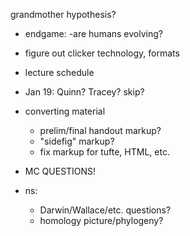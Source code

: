 grandmother hypothesis?

- endgame:
   -are humans evolving?

- figure out clicker technology, formats
- lecture schedule
- Jan 19: Quinn? Tracey? skip?
- converting material
    - prelim/final handout markup?
	- "sidefig" markup?
	- fix markup for tufte, HTML, etc.

- MC QUESTIONS!
- ns:
     - Darwin/Wallace/etc. questions?
	 - homology picture/phylogeny?

